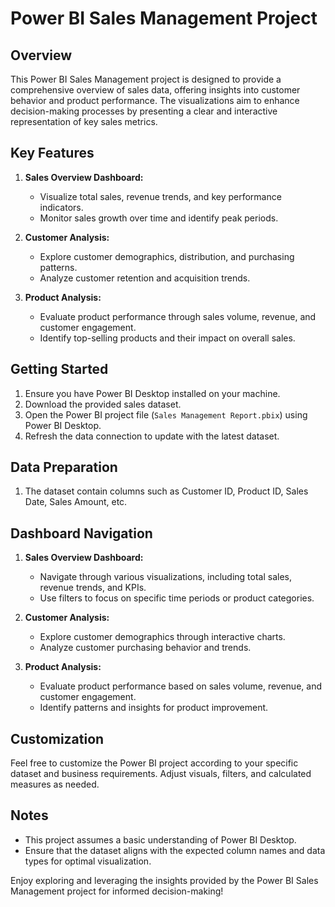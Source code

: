 # Power BI Sales Management Project

## Overview
This Power BI Sales Management project is designed to provide a comprehensive overview of sales data, offering insights into customer behavior and product performance. The visualizations aim to enhance decision-making processes by presenting a clear and interactive representation of key sales metrics.

## Key Features
1. **Sales Overview Dashboard:**
   - Visualize total sales, revenue trends, and key performance indicators.
   - Monitor sales growth over time and identify peak periods.

2. **Customer Analysis:**
   - Explore customer demographics, distribution, and purchasing patterns.
   - Analyze customer retention and acquisition trends.

3. **Product Analysis:**
   - Evaluate product performance through sales volume, revenue, and customer engagement.
   - Identify top-selling products and their impact on overall sales.

## Getting Started
1. Ensure you have Power BI Desktop installed on your machine.
2. Download the provided sales dataset.
3. Open the Power BI project file (`Sales Management Report.pbix`) using Power BI Desktop.
4. Refresh the data connection to update with the latest dataset.

## Data Preparation
1. The dataset contain columns such as Customer ID, Product ID, Sales Date, Sales Amount, etc.

## Dashboard Navigation
1. **Sales Overview Dashboard:**
   - Navigate through various visualizations, including total sales, revenue trends, and KPIs.
   - Use filters to focus on specific time periods or product categories.

2. **Customer Analysis:**
   - Explore customer demographics through interactive charts.
   - Analyze customer purchasing behavior and trends.

3. **Product Analysis:**
   - Evaluate product performance based on sales volume, revenue, and customer engagement.
   - Identify patterns and insights for product improvement.

## Customization
Feel free to customize the Power BI project according to your specific dataset and business requirements. Adjust visuals, filters, and calculated measures as needed.

## Notes
- This project assumes a basic understanding of Power BI Desktop.
- Ensure that the dataset aligns with the expected column names and data types for optimal visualization.

Enjoy exploring and leveraging the insights provided by the Power BI Sales Management project for informed decision-making!
